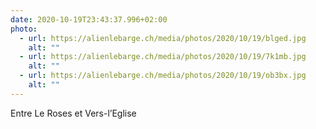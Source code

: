 ```yaml
---
date: 2020-10-19T23:43:37.996+02:00
photo:
  - url: https://alienlebarge.ch/media/photos/2020/10/19/blged.jpg
    alt: ""
  - url: https://alienlebarge.ch/media/photos/2020/10/19/7k1mb.jpg
    alt: ""
  - url: https://alienlebarge.ch/media/photos/2020/10/19/ob3bx.jpg
    alt: ""
---
```

Entre Le Roses et Vers-l’Eglise
